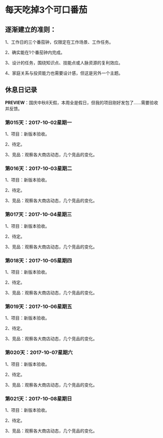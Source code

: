 # 每天吃掉3个可口番茄

## 逐渐建立的准则：

1、工作日的三个番茄钟，仅限定在工作场景、工作任务。

2、确实能在1个番茄钟内完成。

3、设计的任务，围绕知识点、技能点或人脉资源的复利效应。

4、家庭关系与投资能力也需要设计感，但这是另外一个主题。

## 休息日记录

**PREVIEW**：国庆中秋8天假，本周全是假日，但我的项目刚好发包了……需要验收并反馈。

### 第015天：2017-10-02星期一

1、项目：新版本验收。

2、待定。

3、竞品：观察各大商店动态，几个竞品的变化。

### 第016天：2017-10-03星期二

1、项目：新版本验收。

2、待定。

3、竞品：观察各大商店动态，几个竞品的变化。

### 第017天：2017-10-04星期三

1、项目：新版本验收。

2、待定。

3、竞品：观察各大商店动态，几个竞品的变化。

### 第018天：2017-10-05星期四

1、项目：新版本验收。

2、待定。

3、竞品：观察各大商店动态，几个竞品的变化。

### 第019天：2017-10-06星期五

1、项目：新版本验收。

2、待定。

3、竞品：观察各大商店动态，几个竞品的变化。

### 第020天：2017-10-07星期六

1、项目：新版本验收。

2、待定。

3、竞品：观察各大商店动态，几个竞品的变化。

### 第021天：2017-10-08星期日

1、项目：新版本验收。

2、待定。

3、竞品：观察各大商店动态，几个竞品的变化。

